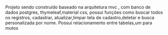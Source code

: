  Projeto sendo construído baseado na arquitetura mvc , com banco de dados postgres, thymeleaf,material css,
 possui funções como buscar todos os registros, cadastrar, atualizar,limpar tela de cadastro,deletar 
 e busca personalizada por nome.
 Possui relacionamento entre tabelas,um para mutos
